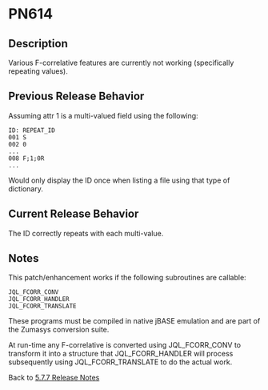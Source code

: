 # PN614

<PageHeader />

## Description

Various F-correlative features are currently not working (specifically repeating values).

## Previous Release Behavior

Assuming attr 1 is a multi-valued field using the following:

```
ID: REPEAT_ID
001 S
002 0
...
008 F;1;0R
...
```

Would only display the ID once when listing a file using that type of dictionary.

## Current Release Behavior

The ID correctly repeats with each multi-value.

## Notes

This patch/enhancement works if the following subroutines are callable:

```
JQL_FCORR_CONV
JQL_FCORR_HANDLER
JQL_FCORR_TRANSLATE
```

These programs must be compiled in native jBASE emulation and are part of the Zumasys conversion suite.

At run-time any F-correlative is converted using JQL_FCORR_CONV to transform it into a structure that JQL_FCORR_HANDLER will process subsequently using JQL_FCORR_TRANSLATE to do the actual work.

Back to [5.7.7 Release Notes](../jbase-5.7.7-release-notes/README.md)
  
<PageFooter />
